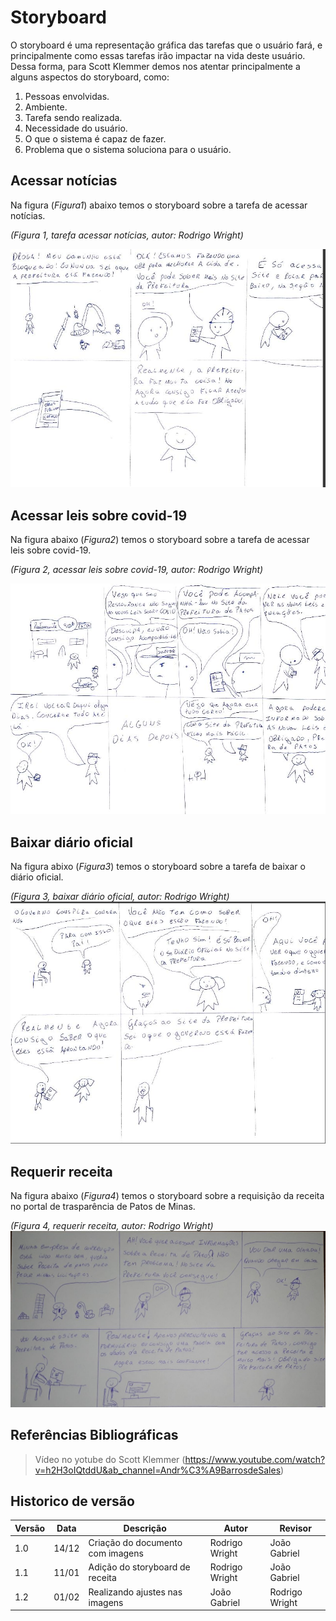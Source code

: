 # Storyboard

O storyboard é uma representação gráfica das tarefas que o usuário fará, e principalmente como essas tarefas irão impactar na vida deste usuário. Dessa forma, para Scott Klemmer demos nos atentar principalmente a alguns aspectos do storyboard, como:

1. Pessoas envolvidas.
2. Ambiente.
3. Tarefa sendo realizada.
4. Necessidade do usuário.
5. O que o sistema é capaz de fazer.
6. Problema que o sistema soluciona para o usuário.

## Acessar notícias

Na figura (_Figura1_) abaixo temos o storyboard sobre a tarefa de acessar notícias.

_(Figura 1, tarefa acessar notícias, autor: Rodrigo Wright)_

![Figura 1](../../assets/construtora.jpeg)

## Acessar leis sobre covid-19

Na figura abaixo (_Figura2_) temos o storyboard sobre a tarefa de acessar leis sobre covid-19.

_(Figura 2, acessar leis sobre covid-19, autor: Rodrigo Wright)_

![Figura 2](../../assets/restaurante.jpeg)

## Baixar diário oficial

Na figura abixo (_Figura3_) temos o storyboard sobre a tarefa de baixar o diário oficial.

_(Figura 3, baixar diário oficial, autor: Rodrigo Wright)_
![Figura 3](../../assets/velho.jpeg)

## Requerir receita
Na figura abaixo (_Figura4_) temos o storyboard sobre a requisição da receita no portal de trasparência de Patos de Minas.

_(Figura 4, requerir receita, autor: Rodrigo Wright)_
![Figura 4](../../assets/receita.jpeg)

## Referências Bibliográficas

> Vídeo no yotube do Scott Klemmer (https://www.youtube.com/watch?v=h2H3oIQtddU&ab_channel=Andr%C3%A9BarrosdeSales)

## Historico de versão

| Versão | Data  | Descrição                        | Autor          | Revisor       |
| ------ | ----- | -------------------------------- | -------------- | ------------- |
| 1.0    | 14/12 | Criação do documento com imagens | Rodrigo Wright | João Gabriel  |
| 1.1    | 11/01 | Adição do storyboard de receita  | Rodrigo Wright | João Gabriel  |
| 1.2    | 01/02 | Realizando ajustes nas imagens   | João Gabriel   |Rodrigo Wright |
